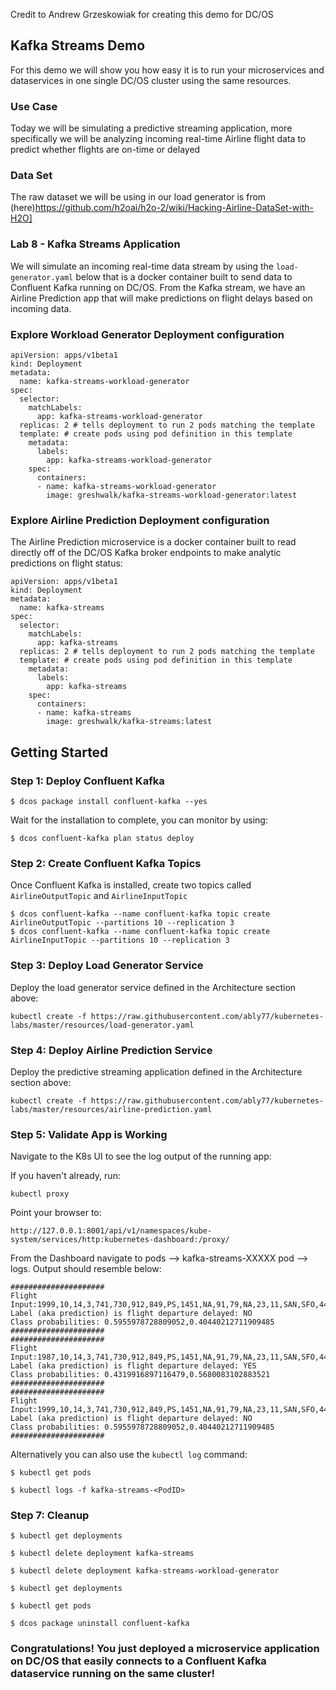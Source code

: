 Credit to Andrew Grzeskowiak for creating this demo for DC/OS

## Kafka Streams Demo

For this demo we will show you how easy it is to run your microservices and dataservices in one single DC/OS cluster using the same resources.

### Use Case
Today we will be simulating a predictive streaming application, more specifically we will be analyzing incoming real-time Airline flight data to predict whether flights are on-time or delayed

### Data Set
The raw dataset we will be using in our load generator is from (here)https://github.com/h2oai/h2o-2/wiki/Hacking-Airline-DataSet-with-H2O]

### Lab 8 - Kafka Streams Application

We will simulate an incoming real-time data stream by using the `load-generator.yaml` below that is a docker container built to send data to Confluent Kafka running on DC/OS. From the Kafka stream, we have an Airline Prediction app that will make predictions on flight delays based on incoming data.

### Explore Workload Generator Deployment configuration
```
apiVersion: apps/v1beta1
kind: Deployment
metadata:
  name: kafka-streams-workload-generator
spec:
  selector:
    matchLabels:
      app: kafka-streams-workload-generator
  replicas: 2 # tells deployment to run 2 pods matching the template
  template: # create pods using pod definition in this template
    metadata:
      labels:
        app: kafka-streams-workload-generator
    spec:
      containers:
      - name: kafka-streams-workload-generator
        image: greshwalk/kafka-streams-workload-generator:latest
```

### Explore Airline Prediction Deployment configuration
The Airline Prediction microservice is a docker container built to read directly off of the DC/OS Kafka broker endpoints to make analytic predictions on flight status:
```
apiVersion: apps/v1beta1
kind: Deployment
metadata:
  name: kafka-streams
spec:
  selector:
    matchLabels:
      app: kafka-streams
  replicas: 2 # tells deployment to run 2 pods matching the template
  template: # create pods using pod definition in this template
    metadata:
      labels:
        app: kafka-streams
    spec:
      containers:
      - name: kafka-streams
        image: greshwalk/kafka-streams:latest
```

## Getting Started

### Step 1: Deploy Confluent Kafka
```
$ dcos package install confluent-kafka --yes
```

Wait for the installation to complete, you can monitor by using:
```
$ dcos confluent-kafka plan status deploy
```

### Step 2: Create Confluent Kafka Topics
Once Confluent Kafka is installed, create two topics called `AirlineOutputTopic` and `AirlineInputTopic`
```
$ dcos confluent-kafka --name confluent-kafka topic create AirlineOutputTopic --partitions 10 --replication 3
$ dcos confluent-kafka --name confluent-kafka topic create AirlineInputTopic --partitions 10 --replication 3
```

### Step 3: Deploy Load Generator Service
Deploy the load generator service defined in the Architecture section above:
```
kubectl create -f https://raw.githubusercontent.com/ably77/kubernetes-labs/master/resources/load-generator.yaml
```

### Step 4: Deploy Airline Prediction Service
Deploy the predictive streaming application defined in the Architecture section above:
```
kubectl create -f https://raw.githubusercontent.com/ably77/kubernetes-labs/master/resources/airline-prediction.yaml
```

### Step 5: Validate App is Working
Navigate to the K8s UI to see the log output of the running app:

If you haven't already, run:
```
kubectl proxy
```

Point your browser to:
```
http://127.0.0.1:8001/api/v1/namespaces/kube-system/services/http:kubernetes-dashboard:/proxy/
```

From the Dashboard navigate to pods --> kafka-streams-XXXXX pod --> logs. Output should resemble below:
```
#####################
Flight Input:1999,10,14,3,741,730,912,849,PS,1451,NA,91,79,NA,23,11,SAN,SFO,447,NA,NA,0,NA,0,NA,NA,NA,NA,NA,YES,YES
Label (aka prediction) is flight departure delayed: NO
Class probabilities: 0.5955978728809052,0.40440212711909485
#####################
#####################
Flight Input:1987,10,14,3,741,730,912,849,PS,1451,NA,91,79,NA,23,11,SAN,SFO,447,NA,NA,0,NA,0,NA,NA,NA,NA,NA,YES,YES
Label (aka prediction) is flight departure delayed: YES
Class probabilities: 0.4319916897116479,0.5680083102883521
#####################
#####################
Flight Input:1999,10,14,3,741,730,912,849,PS,1451,NA,91,79,NA,23,11,SAN,SFO,447,NA,NA,0,NA,0,NA,NA,NA,NA,NA,YES,YES
Label (aka prediction) is flight departure delayed: NO
Class probabilities: 0.5955978728809052,0.40440212711909485
#####################
```

Alternatively you can also use the `kubectl log` command:
```
$ kubectl get pods

$ kubectl logs -f kafka-streams-<PodID>
```

### Step 7: Cleanup
```
$ kubectl get deployments

$ kubectl delete deployment kafka-streams

$ kubectl delete deployment kafka-streams-workload-generator

$ kubectl get deployments

$ kubectl get pods

$ dcos package uninstall confluent-kafka
```

### Congratulations! You just deployed a microservice application on DC/OS that easily connects to a Confluent Kafka dataservice running on the same cluster!


